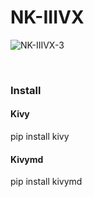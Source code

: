 # NK-IIIVX




![NK-IIIVX-3](https://user-images.githubusercontent.com/101123260/157068332-5e9a0085-ab15-4a73-9c05-e7a44aebd198.png)

<br/>
<h3> 
    Install
</h3>
<h4> 
    Kivy
</h4>

pip install kivy

<h4> 
    Kivymd
</h4>

pip install kivymd



